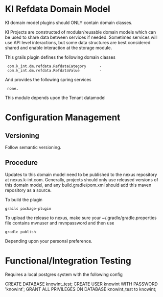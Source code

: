 # KI Refdata Domain Model

KI domain model plugins should ONLY contain domain classes.

KI Projects are constructed of modular/reusable domain models which can be used to share data between services if needed. Sometimes services will use API level interactions,
but some data structures are best considered shared and enable interaction at the storage module.

This grails plugin defines the following domain classes

     com.k_int.dm.refdata.RefdataCategory      - 
     com.k_int.dm.refdata.RefdataValue         - 

And provides the following spring services

     none.

This module depends upon the Tenant datamodel

# Configuration Management

## Versioning

Follow semantic versioning.

## Procedure

Updates to this domain model need to be published to the nexus repository at nexus.k-int.com. Generally, projects should only use
released versions of this domain model, and any build.gradle/pom.xml should add this maven repository as a source.

To build the plugin

    grails package-plugin

To upload the release to nexus, make sure your ~/.gradle/gradle.properties file contains mvnuser and mvnpassword and then use

    gradle publish

Depending upon your personal preference.



# Functional/Integration Testing

Requires a local postgres system with the following config

CREATE DATABASE knowint_test;
CREATE USER knowint WITH PASSWORD 'knowint';
GRANT ALL PRIVILEGES ON DATABASE knowint_test to knowint;

